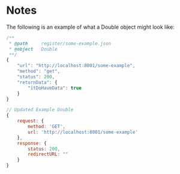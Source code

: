 # Notes

The following is an example of what a Double object might look like:

```js
/**
 * @path 	 register/some-example.json
 * @object 	 Double
 **/
{
	"url": "http://localhost:8001/some-example",
	"method": "get",
	"status": 200,
	"returnData": {
		"itDoHaveData": true
	}
}

// Updated Example Double
{
    request: {
        method: 'GET',
        url: 'http://localhost:8001/some-example'
    },
    response: {
        status: 200,
        redirectURL: ""
    }
}
```